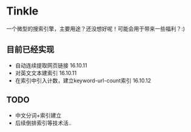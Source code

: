 # Tinkle
一个微型的搜索引擎，主要用途？还没想好呢！可能会用于带来一些福利？:)  

## 目前已经实现
* 自动连续提取网页链接 16.10.11
* 对英文文本建索引 16.10.11
* 在索引中引入计数，建立keyword-url-count索引 16.10.12

## TODO
* 中文分词+索引建立
* 后续倒排索引等技术活..


